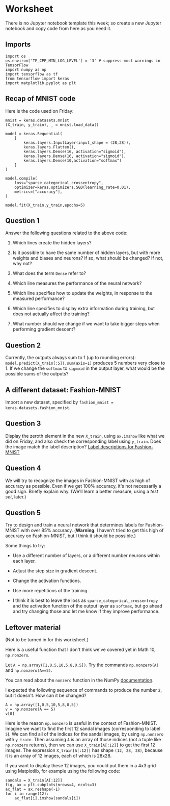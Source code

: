 # Worksheet

There is no Jupyter notebook template this week; so create a new Jupyter notebook and copy code from here as you need it.

## Imports

```
import os
os.environ['TF_CPP_MIN_LOG_LEVEL'] = '3' # suppress most warnings in TensorFlow
import numpy as np
import tensorflow as tf
from tensorflow import keras
import matplotlib.pyplot as plt
```

## Recap of MNIST code

Here is the code used on Friday:

```
mnist = keras.datasets.mnist
(X_train, y_train), _ = mnist.load_data()

model = keras.Sequential(
    [
        keras.layers.InputLayer(input_shape = (28,28)),
        keras.layers.Flatten(),
        keras.layers.Dense(16, activation="sigmoid"),
        keras.layers.Dense(16, activation="sigmoid"),
        keras.layers.Dense(10,activation="softmax")
    ]
)

model.compile(
    loss="sparse_categorical_crossentropy", 
    optimizer=keras.optimizers.SGD(learning_rate=0.01),
    metrics=["accuracy"],
)

model.fit(X_train,y_train,epochs=5)
```

## Question 1

Answer the following questions related to the above code:


1. Which lines create the hidden layers?

1. Is it possible to have the same number of hidden layers, but with more weights and biases and neurons?  If so, what should be changed?  If not, why not?

1. What does the term `Dense` refer to?

1. Which line measures the performance of the neural network?

1. Which line specifies how to update the weights, in response to the measured performance?

1. Which line specifies to display extra information during training, but does not actually affect the training?

1. What number should we change if we want to take bigger steps when performing gradient descent?



## Question 2

Currently, the outputs always sum to 1 (up to rounding errors):  `model.predict(X_train[:5]).sum(axis=1)` produces 5 numbers very close to 1.  If we change the `softmax` to `sigmoid` in the output layer, what would be the possible sums of the outputs?

## A different dataset: Fashion-MNIST

Import a new dataset, specified by `fashion_mnist = keras.datasets.fashion_mnist`.

## Question 3

Display the zeroth element in the new `X_train`, using `ax.imshow` like what we did on Friday, and also check the corresponding label using `y_train`.  Does the image match the label description? [Label descriptions for Fashion-MNIST](https://keras.io/api/datasets/fashion_mnist/)

## Question 4

We will try to recognize the images in Fashion-MNIST with as high of accuracy as possible.  Even if we get 100% accuracy, it's not necessarily a good sign.  Briefly explain why.  (We'll learn a better measure, using a *test set*, later.)

## Question 5

Try to design and train a neural network that determines labels for Fashion-MNIST with over 85% accuracy.  (**Warning**.  I haven't tried to get this high of accuracy on Fashion-MNIST, but I think it should be possible.)

Some things to try:

* Use a different number of layers, or a different number neurons within each layer.

* Adjust the step size in gradient descent.

* Change the activation functions.

* Use more repetitions of the training.

* I think it is best to leave the loss as `sparse_categorical_crossentropy` and the activation function of the output layer as `softmax`, but go ahead and try changing those and let me know if they improve performance.

## Leftover material

(Not to be turned in for this worksheet.)

Here is a useful function that I don't think we've covered yet in Math 10, `np.nonzero`.

Let `A = np.array([1,0,5,10,5,8,0,5])`.   Try the commands `np.nonzero(A)` and `np.nonzero(A==5)`.

You can read about the `nonzero` function in the NumPy [documentation](https://numpy.org/doc/stable/reference/generated/numpy.nonzero.html).

I expected the following sequence of commands to produce the number `2`, but it doesn't.  How can it be changed?

```
A = np.array([1,0,5,10,5,8,0,5])
v = np.nonzero(A == 5)
v[0]
```

Here is the reason `np.nonzero` is useful in the context of Fashion-MNIST.  Imagine we want to find the first 12 sandal images (corresponding to label `5`).  We can find all of the indices for the sandal images, by using `np.nonzero` with `y_train`.  Then assuming `A` is an array of those indices (not a tuple like `np.nonzero` returns), then we can use `X_train[A[:12]]` to get the first 12 images.  The expression `X_train[A[:12]]` has shape `(12, 28, 28)`, because it is an array of 12 images, each of which is 28x28.

If you want to display these 12 images, you could put them in a 4x3 grid using Matplotlib, for example using the following code:

```
sandals = X_train[A[:12]]
fig, ax = plt.subplots(nrows=4, ncols=3)
ax_flat = ax.reshape(-1)
for i in range(12):
    ax_flat[i].imshow(sandals[i])
```